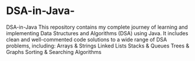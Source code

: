 # DSA-in-Java-
DSA-in-Java This repository contains my complete journey of learning and implementing Data Structures and Algorithms (DSA) using Java. It includes clean and well-commented code solutions to a wide range of DSA problems, including:  Arrays &amp; Strings  Linked Lists  Stacks &amp; Queues  Trees &amp; Graphs  Sorting &amp; Searching Algorithms  
